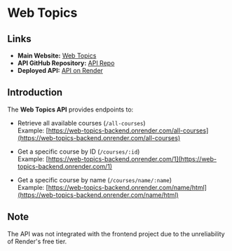 # Web Topics

## Links

- **Main Website:** [Web Topics](https://sd-0924.github.io/anas-alardah-project1)  
- **API GitHub Repository:** [API Repo](https://github.com/Anas-M-Ardah/Web-Topics-Backend/tree/master)  
- **Deployed API:** [API on Render](https://web-topics-backend.onrender.com)

## Introduction

The **Web Topics API** provides endpoints to:

- Retrieve all available courses (`/all-courses`)  
  Example: [https://web-topics-backend.onrender.com/all-courses](https://web-topics-backend.onrender.com/all-courses)

- Get a specific course by ID (`/courses/:id`)  
  Example: [https://web-topics-backend.onrender.com/1](https://web-topics-backend.onrender.com/1)

- Get a specific course by name (`/courses/name/:name`)  
  Example: [https://web-topics-backend.onrender.com/name/html](https://web-topics-backend.onrender.com/name/html)

## Note
The API was not integrated with the frontend project due to the unreliability of Render's free tier.
